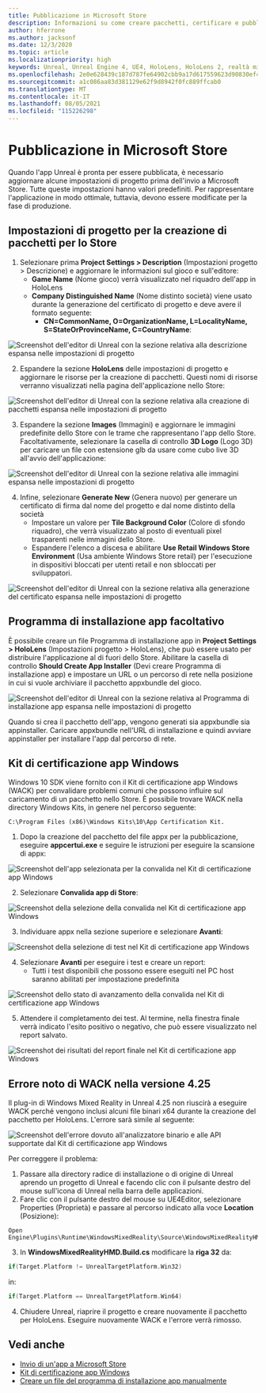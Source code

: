 ```yaml
---
title: Pubblicazione in Microsoft Store
description: Informazioni su come creare pacchetti, certificare e pubblicare le applicazioni di realtà mista Unreal in Microsoft Store.
author: hferrone
ms.author: jacksonf
ms.date: 12/3/2020
ms.topic: article
ms.localizationpriority: high
keywords: Unreal, Unreal Engine 4, UE4, HoloLens, HoloLens 2, realtà mista, sviluppo, documentazione, guide, funzionalità, visore VR realtà mista, visore VR di windows mixed reality, visore VR per realtà virtuale, pubblicazione, distribuzione, Microsoft Store
ms.openlocfilehash: 2e0e628439c187d787fe64902cbb9a17d617559623d90830ef4a57f6c7b34338
ms.sourcegitcommit: a1c086aa83d381129e62f9d8942f0fc889ffcab0
ms.translationtype: MT
ms.contentlocale: it-IT
ms.lasthandoff: 08/05/2021
ms.locfileid: "115226298"
---
```

# <a name="publishing-to-the-microsoft-store"></a>Pubblicazione in Microsoft Store

Quando l'app Unreal è pronta per essere pubblicata, è necessario aggiornare alcune impostazioni di progetto prima dell'invio a Microsoft Store. Tutte queste impostazioni hanno valori predefiniti. Per rappresentare l'applicazione in modo ottimale, tuttavia, devono essere modificate per la fase di produzione.

## <a name="project-settings-for-the-store-packaging"></a>Impostazioni di progetto per la creazione di pacchetti per lo Store

1. Selezionare prima **Project Settings > Description** (Impostazioni progetto > Descrizione) e aggiornare le informazioni sul gioco e sull'editore: 
    * **Game Name** (Nome gioco) verrà visualizzato nel riquadro dell'app in HoloLens
    * **Company Distinguished Name** (Nome distinto società) viene usato durante la generazione del certificato di progetto e deve avere il formato seguente: 
        * **CN=CommonName, O=OrganizationName, L=LocalityName, S=StateOrProvinceName, C=CountryName**:

![Screenshot dell'editor di Unreal con la sezione relativa alla descrizione espansa nelle impostazioni di progetto](images/unreal-publishing-img-01.png)

2. Espandere la sezione **HoloLens** delle impostazioni di progetto e aggiornare le risorse per la creazione di pacchetti.  Questi nomi di risorse verranno visualizzati nella pagina dell'applicazione nello Store:

![Screenshot dell'editor di Unreal con la sezione relativa alla creazione di pacchetti espansa nelle impostazioni di progetto](images/unreal-publishing-img-02.png)

3. Espandere la sezione **Images** (Immagini) e aggiornare le immagini predefinite dello Store con le trame che rappresentano l'app dello Store.  Facoltativamente, selezionare la casella di controllo **3D Logo** (Logo 3D) per caricare un file con estensione glb da usare come cubo live 3D all'avvio dell'applicazione:

![Screenshot dell'editor di Unreal con la sezione relativa alle immagini espansa nelle impostazioni di progetto](images/unreal-publishing-img-03.png)

4. Infine, selezionare **Generate New** (Genera nuovo) per generare un certificato di firma dal nome del progetto e dal nome distinto della società  
    * Impostare un valore per **Tile Background Color** (Colore di sfondo riquadro), che verrà visualizzato al posto di eventuali pixel trasparenti nelle immagini dello Store.
    * Espandere l'elenco a discesa e abilitare **Use Retail Windows Store Environment** (Usa ambiente Windows Store retail) per l'esecuzione in dispositivi bloccati per utenti retail e non sbloccati per sviluppatori.

![Screenshot dell'editor di Unreal con la sezione relativa alla generazione del certificato espansa nelle impostazioni di progetto](images/unreal-publishing-img-04.png)

## <a name="optional-app-installer"></a>Programma di installazione app facoltativo

È possibile creare un file Programma di installazione app in **Project Settings > HoloLens** (Impostazioni progetto > HoloLens), che può essere usato per distribuire l'applicazione al di fuori dello Store.  Abilitare la casella di controllo **Should Create App Installer** (Devi creare Programma di installazione app) e impostare un URL o un percorso di rete nella posizione in cui si vuole archiviare il pacchetto appxbundle del gioco.  

![Screenshot dell'editor di Unreal con la sezione relativa al Programma di installazione app espansa nelle impostazioni di progetto](images/unreal-publishing-img-05.png)

Quando si crea il pacchetto dell'app, vengono generati sia appxbundle sia appinstaller.  Caricare appxbundle nell'URL di installazione e quindi avviare appinstaller per installare l'app dal percorso di rete.

## <a name="windows-app-certification-kit"></a>Kit di certificazione app Windows

Windows 10 SDK viene fornito con il Kit di certificazione app Windows (WACK) per convalidare problemi comuni che possono influire sul caricamento di un pacchetto nello Store.  È possibile trovare WACK nella directory Windows Kits, in genere nel percorso seguente: 

```
C:\Program Files (x86)\Windows Kits\10\App Certification Kit.
```

1. Dopo la creazione del pacchetto del file appx per la pubblicazione, eseguire **appcertui.exe** e seguire le istruzioni per eseguire la scansione di appx:

![Screenshot dell'app selezionata per la convalida nel Kit di certificazione app Windows](images/unreal-publishing-img-06.png)

2. Selezionare **Convalida app di Store**:

![Screenshot della selezione della convalida nel Kit di certificazione app Windows](images/unreal-publishing-img-07.png)

3. Individuare appx nella sezione superiore e selezionare **Avanti**:

![Screenshot della selezione di test nel Kit di certificazione app Windows](images/unreal-publishing-img-08.png)

4. Selezionare **Avanti** per eseguire i test e creare un report:
    * Tutti i test disponibili che possono essere eseguiti nel PC host saranno abilitati per impostazione predefinita

![Screenshot dello stato di avanzamento della convalida nel Kit di certificazione app Windows](images/unreal-publishing-img-09.png)

5. Attendere il completamento dei test. Al termine, nella finestra finale verrà indicato l'esito positivo o negativo, che può essere visualizzato nel report salvato.

![Screenshot dei risultati del report finale nel Kit di certificazione app Windows](images/unreal-publishing-img-10.png)

## <a name="known-wack-failure-with-425"></a>Errore noto di WACK nella versione 4.25

Il plug-in di Windows Mixed Reality in Unreal 4.25 non riuscirà a eseguire WACK perché vengono inclusi alcuni file binari x64 durante la creazione del pacchetto per HoloLens. L'errore sarà simile al seguente:

![Screenshot dell'errore dovuto all'analizzatore binario e alle API supportate dal Kit di certificazione app Windows](images/unreal-publishing-img-11.png)

Per correggere il problema:
1. Passare alla directory radice di installazione o di origine di Unreal aprendo un progetto di Unreal e facendo clic con il pulsante destro del mouse sull'icona di Unreal nella barra delle applicazioni.
2. Fare clic con il pulsante destro del mouse su UE4Editor, selezionare Properties (Proprietà) e passare al percorso indicato alla voce **Location** (Posizione):

```
Open Engine\Plugins\Runtime\WindowsMixedReality\Source\WindowsMixedRealityHMD\WindowsMixedRealityHMD.Build.cs.
```

3. In **WindowsMixedRealityHMD.Build.cs** modificare la **riga 32** da:

```cpp
if(Target.Platform != UnrealTargetPlatform.Win32)
```

in:

```cpp
if(Target.Platform == UnrealTargetPlatform.Win64)

```

4. Chiudere Unreal, riaprire il progetto e creare nuovamente il pacchetto per HoloLens.  Eseguire nuovamente WACK e l'errore verrà rimosso. 

## <a name="see-also"></a>Vedi anche

* [Invio di un'app a Microsoft Store](../../distribute/submitting-an-app-to-the-microsoft-store.md)
* [Kit di certificazione app Windows](https://developer.microsoft.com/windows/downloads/app-certification-kit)
* [Creare un file del programma di installazione app manualmente](/windows/msix/app-installer/how-to-create-appinstaller-file)